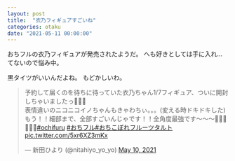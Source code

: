 ```yaml
---
layout: post
title:  "衣乃フィギュアすごいね"
categories: otaku
date: "2021-05-11 00:00:00"
---
```


おちフルの衣乃フィギュアが発売されたようだ。
へも好きとしては手に入れ...てないので悩み中。

黒タイツがいいんだよね。
もどかしいわ。

<blockquote class="twitter-tweet"><p lang="ja" dir="ltr">予約して届くのを待ちに待っていた衣乃ちゃん1/7フィギュア、ついに開封しちゃいましたっ🍑💖🎀<br>表情違いのニコニコイノちゃんもきゃわちぃ。。。(変える時ドキドキした)<br>もう！！細部まで、全部すごいんじゃです！！全角度最強です〜〜〜🥰🍑💖🎀🐭🥧<a href="https://twitter.com/hashtag/ochifuru?src=hash&amp;ref_src=twsrc%5Etfw">#ochifuru</a> <a href="https://twitter.com/hashtag/%E3%81%8A%E3%81%A1%E3%83%95%E3%83%AB?src=hash&amp;ref_src=twsrc%5Etfw">#おちフル</a><a href="https://twitter.com/hashtag/%E3%81%8A%E3%81%A1%E3%81%93%E3%81%BC%E3%82%8C%E3%83%95%E3%83%AB%E3%83%BC%E3%83%84%E3%82%BF%E3%83%AB%E3%83%88?src=hash&amp;ref_src=twsrc%5Etfw">#おちこぼれフルーツタルト</a> <a href="https://t.co/5xr6XZ3mKx">pic.twitter.com/5xr6XZ3mKx</a></p>&mdash; 新田ひより (@nitahiyo_yo_yo) <a href="https://twitter.com/nitahiyo_yo_yo/status/1391702691219349504?ref_src=twsrc%5Etfw">May 10, 2021</a></blockquote> <script async src="https://platform.twitter.com/widgets.js" charset="utf-8"></script>
